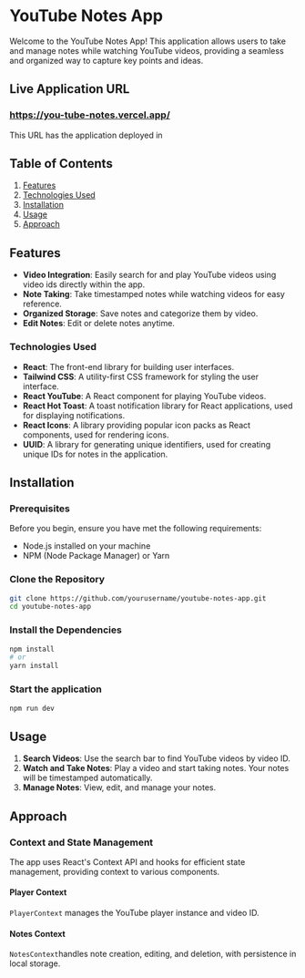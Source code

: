 # YouTube Notes App

Welcome to the YouTube Notes App! This application allows users to take and manage notes while watching YouTube videos, providing a seamless and organized way to capture key points and ideas.

## Live Application URL

### https://you-tube-notes.vercel.app/

This URL has the application deployed in

## Table of Contents

1. [Features](#features)
2. [Technologies Used](#technologies-used)
3. [Installation](#installation)
4. [Usage](#usage)
5. [Approach](#approach)

## Features

- **Video Integration**: Easily search for and play YouTube videos using video ids directly within the app.
- **Note Taking**: Take timestamped notes while watching videos for easy reference.
- **Organized Storage**: Save notes and categorize them by video.
- **Edit Notes**: Edit or delete notes anytime.

### Technologies Used

- **React**: The front-end library for building user interfaces.
- **Tailwind CSS**: A utility-first CSS framework for styling the user interface.
- **React YouTube**: A React component for playing YouTube videos.
- **React Hot Toast**: A toast notification library for React applications, used for displaying notifications.
- **React Icons**: A library providing popular icon packs as React components, used for rendering icons.
- **UUID**: A library for generating unique identifiers, used for creating unique IDs for notes in the application.

## Installation

### Prerequisites

Before you begin, ensure you have met the following requirements:

- Node.js installed on your machine
- NPM (Node Package Manager) or Yarn

### Clone the Repository

```bash
git clone https://github.com/yourusername/youtube-notes-app.git
cd youtube-notes-app

```

### Install the Dependencies

```bash
npm install
# or
yarn install
```

### Start the application

```bash
npm run dev
```

## Usage

1. **Search Videos**: Use the search bar to find YouTube videos by video ID.
2. **Watch and Take Notes**: Play a video and start taking notes. Your notes will be timestamped automatically.
3. **Manage Notes**: View, edit, and manage your notes.

## Approach

### Context and State Management

The app uses React's Context API and hooks for efficient state management, providing context to various components.

#### Player Context

`PlayerContext` manages the YouTube player instance and video ID.

#### Notes Context

`NotesContext`handles note creation, editing, and deletion, with persistence in local storage.
